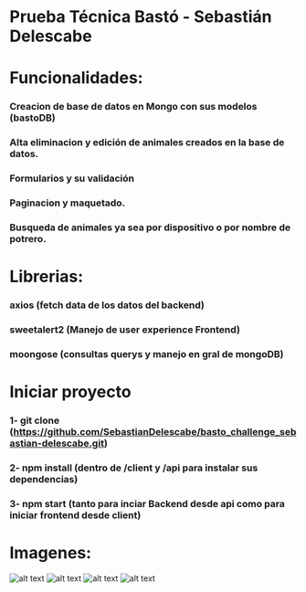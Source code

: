 ﻿# Prueba Técnica Bastó - Sebastián Delescabe

# Funcionalidades: 
### Creacion de base de datos en Mongo con sus modelos (bastoDB)
### Alta eliminacion y edición de animales creados en la base de datos.
### Formularios y su validación
### Paginacion y maquetado.
### Busqueda de animales ya sea por dispositivo o por nombre de potrero.


# Librerias:
### axios (fetch data de los datos del backend)
### sweetalert2 (Manejo de user experience Frontend)
### moongose (consultas querys y manejo en gral de mongoDB)

# Iniciar proyecto
### 1- git clone (https://github.com/SebastianDelescabe/basto_challenge_sebastian-delescabe.git) 
### 2- npm install (dentro de /client y /api para instalar sus dependencias)
### 3- npm start (tanto para inciar Backend desde api como para iniciar frontend desde client)

# Imagenes:
![alt text](https://i.ibb.co/Q8KtYqJ/imagen1.png)
![alt text](https://i.ibb.co/XyrLW4x/imagen-2.png)
![alt text](https://i.ibb.co/NpCxkhQ/imagen3.png)
![alt text](https://i.ibb.co/ynnbTVb/imagen-4.png)
